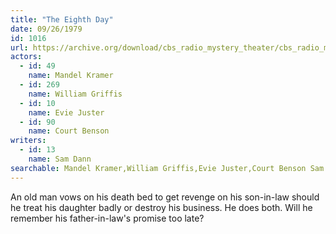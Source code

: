 ```yaml
---
title: "The Eighth Day"
date: 09/26/1979
id: 1016
url: https://archive.org/download/cbs_radio_mystery_theater/cbs_radio_mystery_theater-1001-1050.zip/cbs_radio_mystery_theater-1001-1050%2Fcbsrmt_1016_the_eighth_day.mp3
actors:  
  - id: 49
    name: Mandel Kramer  
  - id: 269
    name: William Griffis  
  - id: 10
    name: Evie Juster  
  - id: 90
    name: Court Benson
writers:  
  - id: 13
    name: Sam Dann
searchable: Mandel Kramer,William Griffis,Evie Juster,Court Benson Sam Dann
---
```

An old man vows on his death bed to get revenge on his son-in-law should he treat his daughter badly or destroy his business. He does both. Will he remember his father-in-law's promise too late?